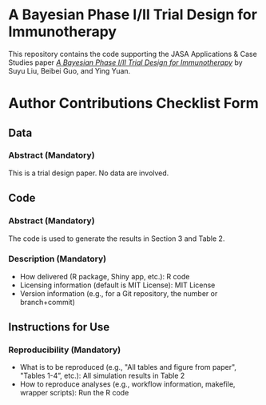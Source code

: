 # A Bayesian Phase I/II Trial Design for Immunotherapy

This repository contains the code supporting the JASA Applications & Case Studies paper [*A Bayesian Phase I/II Trial Design for Immunotherapy*](http://www.tandfonline.com/doi/full/10.1080/01621459.2017.1383260) by Suyu Liu, Beibei Guo, and Ying Yuan.

# Author Contributions Checklist Form

## Data

### Abstract (Mandatory)

This is a trial design paper. No data are involved.

## Code

### Abstract (Mandatory)

The code is used to generate the results in Section 3 and Table 2.

### Description (Mandatory)

- How delivered (R package, Shiny app, etc.): R code
- Licensing information (default is MIT License): MIT License
- Version information (e.g., for a Git repository, the number or branch+commit)

## Instructions for Use

### Reproducibility (Mandatory)

- What is to be reproduced (e.g., "All tables and figure from paper", "Tables 1-4”, etc.): All simulation results in Table 2
- How to reproduce analyses (e.g., workflow information, makefile, wrapper scripts): Run the R code
